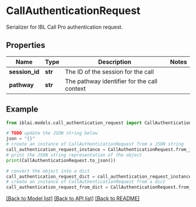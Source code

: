 # CallAuthenticationRequest

Serializer for IBL Call Pro authentication request.

## Properties

Name | Type | Description | Notes
------------ | ------------- | ------------- | -------------
**session_id** | **str** | The ID of the session for the call | 
**pathway** | **str** | The pathway identifier for the call context | 

## Example

```python
from iblai.models.call_authentication_request import CallAuthenticationRequest

# TODO update the JSON string below
json = "{}"
# create an instance of CallAuthenticationRequest from a JSON string
call_authentication_request_instance = CallAuthenticationRequest.from_json(json)
# print the JSON string representation of the object
print(CallAuthenticationRequest.to_json())

# convert the object into a dict
call_authentication_request_dict = call_authentication_request_instance.to_dict()
# create an instance of CallAuthenticationRequest from a dict
call_authentication_request_from_dict = CallAuthenticationRequest.from_dict(call_authentication_request_dict)
```
[[Back to Model list]](../README.md#documentation-for-models) [[Back to API list]](../README.md#documentation-for-api-endpoints) [[Back to README]](../README.md)


